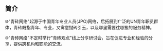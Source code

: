 ## 简介
🌐"青砖网络"起源于中国青年专业人员(JPO)网络，后拓展到广泛的UN青年职员群体，青砖既指青年、专业，又寓意抛砖引玉，以及哪里需要往哪搬的服务精神。 

🌐"青砖网络"不定时举行"青砖观点"线上分享研讨会，旨在促进专业和经验的分享，提供跨机构和职能的交流。

<!--
## Hi there 👋



**Here are some ideas to get you started:**

🙋‍♀️ A short introduction - what is your organization all about?
🌈 Contribution guidelines - how can the community get involved?
👩‍💻 Useful resources - where can the community find your docs? Is there anything else the community should know?
🍿 Fun facts - what does your team eat for breakfast?
🧙 Remember, you can do mighty things with the power of [Markdown](https://docs.github.com/github/writing-on-github/getting-started-with-writing-and-formatting-on-github/basic-writing-and-formatting-syntax)
-->
